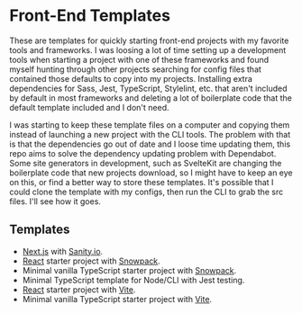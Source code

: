 # Front-End Templates

These are templates for quickly starting front-end projects with my favorite tools and frameworks. I was loosing a lot of time setting up a development tools when starting a project with one of these frameworks and found myself hunting through other projects searching for config files that contained those defaults to copy into my projects. Installing extra dependencies for Sass, Jest, TypeScript, Stylelint, etc. that aren't included by default in most frameworks and deleting a lot of boilerplate code that the default template included and I don't need.

I was starting to keep these template files on a computer and copying them instead of launching a new project with the CLI tools. The problem with that is that the dependencies go out of date and I loose time updating them, this repo aims to solve the dependency updating problem with Dependabot. Some site generators in development, such as SvelteKit are changing the boilerplate code that new projects download, so I might have to keep an eye on this, or find a better way to store these templates. It's possible that I could clone the template with my configs, then run the CLI to grab the src files. I'll see how it goes.

## Templates

- [Next.js](https://nextjs.org) with [Sanity.io](https://sanity.io).
- [React](https://reactjs.org) starter project with [Snowpack](https://snowpack.dev).
- Minimal vanilla TypeScript starter project with [Snowpack](https://snowpack.dev).
- Minimal TypeScript template for Node/CLI with Jest testing.
- [React](https://reactjs.org) starter project with [Vite](https://vitejs.dev).
- Minimal vanilla TypeScript starter project with [Vite](https://vitejs.dev).
